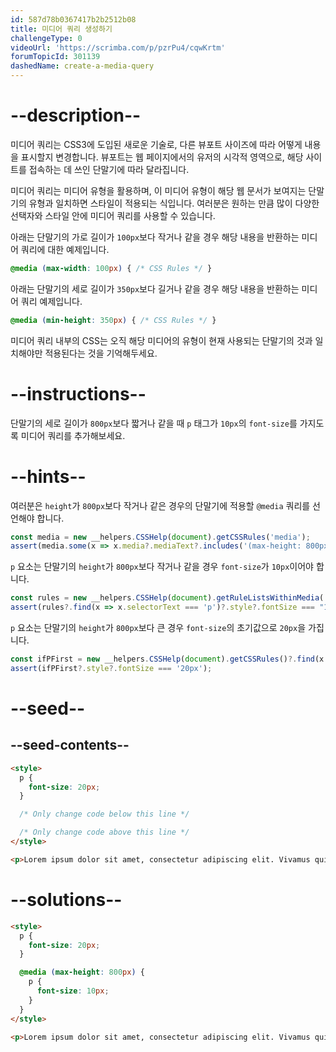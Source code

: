 ```yaml
---
id: 587d78b0367417b2b2512b08
title: 미디어 쿼리 생성하기
challengeType: 0
videoUrl: 'https://scrimba.com/p/pzrPu4/cqwKrtm'
forumTopicId: 301139
dashedName: create-a-media-query
---
```


# --description--

미디어 쿼리는 CSS3에 도입된 새로운 기술로, 다른 뷰포트 사이즈에 따라 어떻게 내용을 표시할지 변경합니다. 뷰포트는 웹 페이지에서의 유저의 시각적 영역으로, 해당 사이트를 접속하는 데 쓰인 단말기에 따라 달라집니다.

미디어 쿼리는 미디어 유형을 활용하며, 이 미디어 유형이 해당 웹 문서가 보여지는 단말기의 유형과 일치하면 스타일이 적용되는 식입니다. 여러분은 원하는 만큼 많이 다양한 선택자와 스타일 안에 미디어 쿼리를 사용할 수 있습니다.

아래는 단말기의 가로 길이가 `100px`보다 작거나 같을 경우 해당 내용을 반환하는 미디어 쿼리에 대한 예제입니다.

```css
@media (max-width: 100px) { /* CSS Rules */ }
```

아래는 단말기의 세로 길이가 `350px`보다 길거나 같을 경우 해당 내용을 반환하는 미디어 쿼리 예제입니다.

```css
@media (min-height: 350px) { /* CSS Rules */ }
```

미디어 쿼리 내부의 CSS는 오직 해당 미디어의 유형이 현재 사용되는 단말기의 것과 일치해야만 적용된다는 것을 기억해두세요.

# --instructions--

단말기의 세로 길이가 `800px`보다 짧거나 같을 때 `p` 태그가 `10px`의 `font-size`를 가지도록 미디어 쿼리를 추가해보세요.

# --hints--

여러분은 `height`가 `800px`보다 작거나 같은 경우의 단말기에 적용할 `@media` 쿼리를 선언해야 합니다.

```js
const media = new __helpers.CSSHelp(document).getCSSRules('media');
assert(media.some(x => x.media?.mediaText?.includes('(max-height: 800px)')));
```

`p` 요소는 단말기의 `height`가 `800px`보다 작거나 같을 경우 `font-size`가 `10px`이어야 합니다.

```js
const rules = new __helpers.CSSHelp(document).getRuleListsWithinMedia('(max-height: 800px)');
assert(rules?.find(x => x.selectorText === 'p')?.style?.fontSize === "10px");
```

`p` 요소는 단말기의 `height`가 `800px`보다 큰 경우 `font-size`의 초기값으로 `20px`을 가집니다.

```js
const ifPFirst = new __helpers.CSSHelp(document).getCSSRules()?.find(x => x?.selectorText === 'p' || x?.media);
assert(ifPFirst?.style?.fontSize === '20px');
```

# --seed--

## --seed-contents--

```html
<style>
  p {
    font-size: 20px;
  }

  /* Only change code below this line */

  /* Only change code above this line */
</style>

<p>Lorem ipsum dolor sit amet, consectetur adipiscing elit. Vivamus quis tempus massa. Aenean erat nisl, gravida vel vestibulum cursus, interdum sit amet lectus. Sed sit amet quam nibh. Suspendisse quis tincidunt nulla. In hac habitasse platea dictumst. Ut sit amet pretium nisl. Vivamus vel mi sem. Aenean sit amet consectetur sem. Suspendisse pretium, purus et gravida consequat, nunc ligula ultricies diam, at aliquet velit libero a dui.</p>
```

# --solutions--

```html
<style>
  p {
    font-size: 20px;
  }

  @media (max-height: 800px) {
    p {
      font-size: 10px;
    }
  }
</style>

<p>Lorem ipsum dolor sit amet, consectetur adipiscing elit. Vivamus quis tempus massa. Aenean erat nisl, gravida vel vestibulum cursus, interdum sit amet lectus. Sed sit amet quam nibh. Suspendisse quis tincidunt nulla. In hac habitasse platea dictumst. Ut sit amet pretium nisl. Vivamus vel mi sem. Aenean sit amet consectetur sem. Suspendisse pretium, purus et gravida consequat, nunc ligula ultricies diam, at aliquet velit libero a dui.</p>
```

